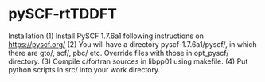 # pySCF-rtTDDFT
Installation
(1) Install PySCF 1.7.6a1 following instructions on https://pyscf.org/
(2) You will have a directory  pyscf-1.7.6a1/pyscf/, in which there are gto/, scf/, pbc/ etc. Override files with those in opt_pyscf/ directory. 
(3) Compile c/fortran sources in libpp01 using makefile.
(4) Put python scripts in src/ into your work directory. 
